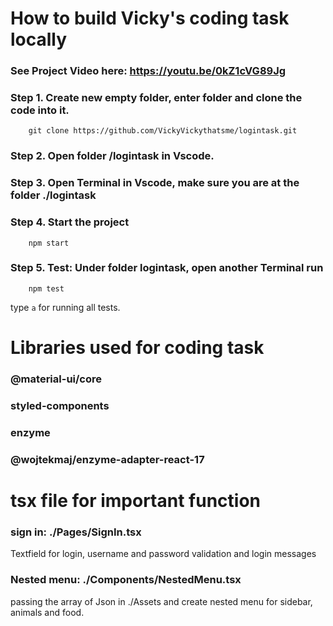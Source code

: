 # How to build Vicky's coding task locally
### See Project Video here: https://youtu.be/0kZ1cVG89Jg
### Step 1. Create new empty folder, enter folder and clone the code into it.

		git clone https://github.com/VickyVickythatsme/logintask.git
		
### Step 2. Open folder /logintask in Vscode.

### Step 3. Open Terminal in Vscode, make sure you are at the folder ./logintask

### Step 4. Start the project

		npm start
		
### Step 5. Test: Under folder logintask, open another Terminal run 

		npm test
	
type `a` for running all tests.

# Libraries used for coding task
### @material-ui/core
### styled-components
### enzyme
### @wojtekmaj/enzyme-adapter-react-17

# tsx file for important function
### sign in: ./Pages/SignIn.tsx
Textfield for login, username and password validation and login messages

### Nested menu: ./Components/NestedMenu.tsx
passing the array of Json in ./Assets and create nested menu for sidebar, animals and food.



